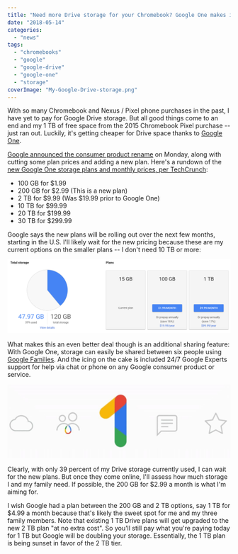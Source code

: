 ```yaml
---
title: "Need more Drive storage for your Chromebook? Google One makes it cheaper"
date: "2018-05-14"
categories: 
  - "news"
tags: 
  - "chromebooks"
  - "google"
  - "google-drive"
  - "google-one"
  - "storage"
coverImage: "My-Google-Drive-storage.png"
---
```


With so many Chromebook and Nexus / Pixel phone purchases in the past, I have yet to pay for Google Drive storage. But all good things come to an end and my 1 TB of free space from the 2015 Chromebook Pixel purchase -- just ran out. Luckily, it's getting cheaper for Drive space thanks to [Google One](https://one.google.com/getupdates).

[Google announced the consumer product rename](https://blog.google/products/google-one/one-simple-way-get-more-out-google/) on Monday, along with cutting some plan prices and adding a new plan. Here's a rundown of the [new Google One storage plans and monthly prices, per TechCrunch](https://techcrunch.com/2018/05/14/say-hello-to-google-one/):

- 100 GB for $1.99
- 200 GB for $2.99 (This is a new plan)
- 2 TB for $9.99 (Was $19.99 prior to Google One)
- 10 TB for $99.99
- 20 TB for $199.99
- 30 TB for $299.99

Google says the new plans will be rolling out over the next few months, starting in the U.S. I'll likely wait for the new pricing because these are my current options on the smaller plans -- I don't need 10 TB or more:

[![Google Drive pricing](images/Google-Drive-pricing.png)](https://www.aboutchromebooks.com/wp-content/uploads/2018/05/Google-Drive-pricing.png)

What makes this an even better deal though is an additional sharing feature: With Google One, storage can easily be shared between six people using [Google Families](https://families.google.com/families). And the icing on the cake is included 24/7 Google Experts support for help via chat or phone on any Google consumer product or service.

[![Google One logo](images/Google-One-logo-1024x337-1.jpg)](https://www.aboutchromebooks.com/wp-content/uploads/2018/05/Google-One-logo.png)

Clearly, with only 39 percent of my Drive storage currently used, I can wait for the new plans. But once they come online, I'll assess how much storage I and my family need. If possible, the 200 GB for $2.99 a month is what I'm aiming for.

I wish Google had a plan between the 200 GB and 2 TB options, say 1 TB for $4.99 a month because that's likely the sweet spot for me and my three family members. Note that existing 1 TB Drive plans will get upgraded to the new 2 TB plan "at no extra cost". So you'll still pay what you're paying today for 1 TB but Google will be doubling your storage. Essentially, the 1 TB plan is being sunset in favor of the 2 TB tier.
